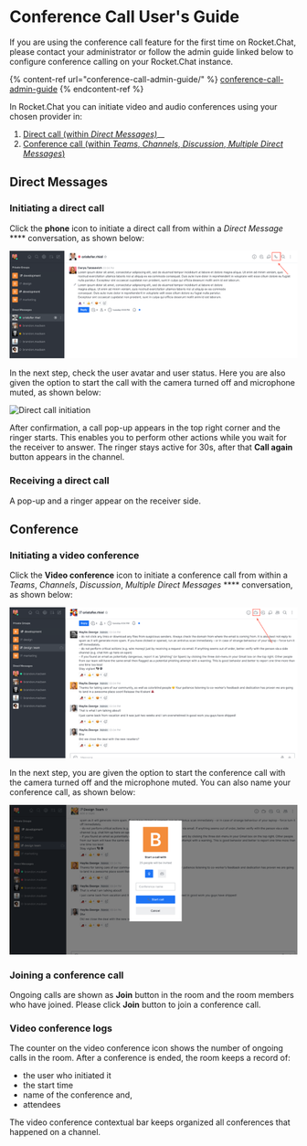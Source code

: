 # Conference Call User's Guide

If you are using the conference call feature for the first time on Rocket.Chat, please contact your administrator or follow the admin guide linked below to configure conference calling on your Rocket.Chat instance.

{% content-ref url="conference-call-admin-guide/" %}
[conference-call-admin-guide](conference-call-admin-guide/)
{% endcontent-ref %}

In Rocket.Chat you can initiate video and audio conferences using your chosen provider in:

1. [Direct call (within _Direct Messages)_](conference-call-users-guide.md#direct-messages)__
2. [Conference call (within _Teams_, _Channels_, _Discussion_, _Multiple Direct Messages_)](conference-call-users-guide.md#conference-call)

## Direct Messages

### Initiating a direct call

Click the **phone** icon to initiate a direct call from within a _Direct Message_ **** conversation, as shown below:

![Direct call ](../../.gitbook/assets/DirectCall.png)

In the next step, check the user avatar and user status. Here you are also given the option to start the call with the camera turned off and microphone muted, as shown below:

![Direct call initiation ](<../../.gitbook/assets/DirectCallUserIcon\&Status (1).png>)

After confirmation, a call pop-up appears in the top right corner and the ringer starts. This enables you to perform other actions while you wait for the receiver to answer. The ringer stays active for 30s, after that **Call again** button appears in the channel.  &#x20;

### Receiving a direct call

A pop-up and a ringer appear on the receiver side.&#x20;

## Conference

### Initiating a video conference

Click the **Video conference** icon to initiate a conference call from within a _Teams_, _Channels_, _Discussion_, _Multiple Direct Messages_ **** conversation, as shown below:

![Conference call](../../.gitbook/assets/ConferenceCall.png)

In the next step, you are given the option to start the conference call with the camera turned off and the microphone muted. You can also name your conference call, as shown below:

![Conference initiation ](../../.gitbook/assets/ConferenceCallName.png)

### Joining a conference call

Ongoing calls are shown as **Join** button in the room and the room members who have joined. Please click **Join** button to join a conference call.

### Video conference logs

The counter on the video conference icon shows the number of ongoing calls in the room. After a conference is ended, the room keeps a record of:

* the user who initiated it
* the start time
* name of the conference and,
* attendees&#x20;

The video conference contextual bar keeps organized all conferences that happened on a channel.&#x20;
